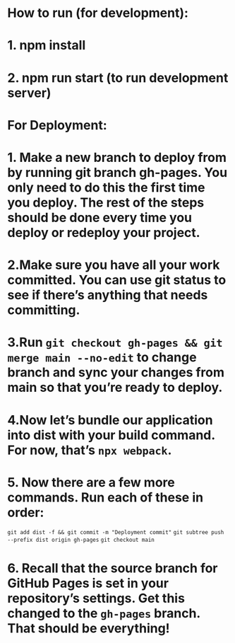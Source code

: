 
# How to run (for development):
# 1. npm install
# 2. npm run start (to run development server)

# For Deployment:
# 1. Make a new branch to deploy from by running git branch gh-pages. You only need to do this the first time you deploy. The rest of the steps should be done every time you deploy or redeploy your project.
# 2.Make sure you have all your work committed. You can use git status to see if there’s anything that needs committing.
# 3.Run `git checkout gh-pages && git merge main --no-edit` to change branch and sync your changes from main so that you’re ready to deploy.
# 4.Now let’s bundle our application into dist with your build command. For now, that’s `npx webpack`.
# 5. Now there are a few more commands. Run each of these in order:

`git add dist -f && git commit -m "Deployment commit"`
`git subtree push --prefix dist origin gh-pages`
`git checkout main`
# 6. Recall that the source branch for GitHub Pages is set in your repository’s settings. Get this changed to the `gh-pages` branch. That should be everything!